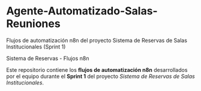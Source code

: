 # Agente-Automatizado-Salas-Reuniones
Flujos de automatización n8n del proyecto Sistema de Reservas de Salas Institucionales (Sprint 1)

Sistema de Reservas - Flujos n8n

Este repositorio contiene los **flujos de automatización n8n** desarrollados por el equipo durante el **Sprint 1** del proyecto *Sistema de Reservas de Salas Institucionales*.
